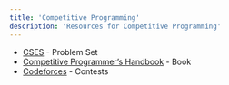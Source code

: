 ```yaml
---
title: 'Competitive Programming'
description: 'Resources for Competitive Programming'
---
```


- <a href="https://cses.fi/" class="text-[#fe8019] no-underline hover:underline" target="_blank">CSES</a> - Problem Set
- <a href="https://cses.fi/book/book.pdf" class="text-[#fe8019] no-underline hover:underline" target="_blank">Competitive Programmer’s Handbook</a> - Book
- <a href="https://codeforces.com/" class="text-[#fe8019] no-underline hover:underline" target="_blank">Codeforces</a> - Contests
